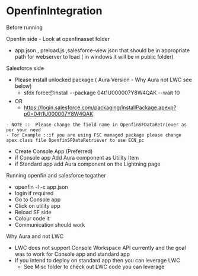 # OpenfinIntegration
Before running 
 

Openfin side - Look at openfinasset folder 
  -  app.json , preload.js ,salesforce-view.json that should be in appropriate path for webserver to load ( in windows it will be in public folder) 
 
  
 Salesforce side 
  -  Please install unlocked package ( Aura Version - Why Aura not LWC see below) 
       - sfdx force:package:install --package 04t1U000007Y8W4QAK --wait 10     
   - OR 
      - https://login.salesforce.com/packaging/installPackage.apexp?p0=04t1U000007Y8W4QAK
 
    - NOTE ::  Please change the field name in OpenfinSFDataRetriever as per your need 
    - For Example ::if you are using FSC managed package please change apex class file OpenfinSFDataRetriever to use ECN_pc 
  
  - Create Console App (Preferred) 
  - if Console app Add Aura component as Utility Item 
  - if Standard app add Aura component on the Lightning page

  
Running openfin and salesforce togather 
 - openfin  -l -c app.json
  - login if required 
   - Go to Console app 
   - Click on utility app
   - Reload SF side 
   - Colour code it 
   - Communication should work 
   
   
   
Why Aura and not LWC 
- LWC does not support  Console Workspace API currently and the goal was to work for Console app and standard app 
- if you intend to deploy on standard app then you can leverage LWC 
    -  See Misc folder to check out LWC code you can leverage 
